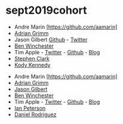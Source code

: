 # sept2019cohort

- Andre Marin [https://github.com/aamarin]
- [Adrian Grimm](https://github.com/usmcamgrimm)
- Jason Gilbert [Github](https://github.com/gilbertjusmc) - [Twitter](https://github.com/JasonGi32904338)
- [Ben Winchester](http://github.com/bmw2621)
- Tim Apple - [Twitter](https://twitter.com/OldVetCodes) - [Github](https://github.com/tdapple) - [Blog](https://sudorm-rf.dev)
- [Stephen Clark](https://github.com/gixxerblade)
- [Kody Kennedy](https://github.com/KMac80)
* Andre Marin [https://github.com/aamarin]
* [Adrian Grimm](https://github.com/usmcamgrimm)
* [Jason Gilbert](https://github.com/gilbertjusmc)
* [Ben Winchester](http://github.com/bmw2621)
* Tim Apple - [Twitter](https://twitter.com/OldVetCodes) - [Github](https://github.com/tdapple) - [Blog](https://sudorm-rf.dev)
* [Ian Peterson](https://github.com/Irpeterson)
* [Daniel Rodriguez](https://github.com/Warpanda13)
